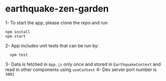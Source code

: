 # earthquake-zen-garden
1- To start the app, please clone the repo and run
  ```
  npm install
  npm start
  ```
2- App includes unit tests that can be run by:
```
  npm test
```
3- Data is fetched in `App.js` only once and stored in `EarthquakeContext` and read in other components using `useContext`
4- Dev server port number is `3001`
  
